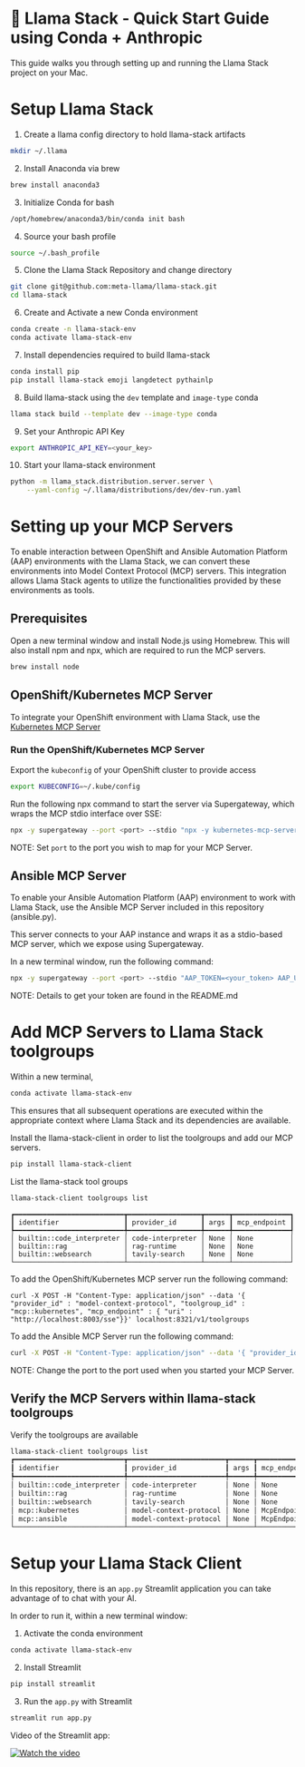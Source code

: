 # 🦙 Llama Stack - Quick Start Guide using Conda + Anthropic 

This guide walks you through setting up and running the Llama Stack project on
your Mac.

# Setup Llama Stack

1. Create a llama config directory to hold llama-stack artifacts 

```bash
mkdir ~/.llama
```

2. Install Anaconda via brew

```bash
brew install anaconda3
```

3. Initialize Conda for bash 

```bash
/opt/homebrew/anaconda3/bin/conda init bash
```

4. Source your bash profile

```bash
source ~/.bash_profile
```

5. Clone the Llama Stack Repository and change directory

```bash
git clone git@github.com:meta-llama/llama-stack.git
cd llama-stack
```

6. Create and Activate a new Conda environment

```bash
conda create -n llama-stack-env
conda activate llama-stack-env
```

7. Install dependencies required to build llama-stack

```bash
conda install pip
pip install llama-stack emoji langdetect pythainlp
```

8. Build llama-stack using the `dev` template and `image-type` conda

```bash
llama stack build --template dev --image-type conda
```

9. Set your Anthropic API Key

```bash
export ANTHROPIC_API_KEY=<your_key>
```

10. Start your llama-stack environment

```bash
python -m llama_stack.distribution.server.server \
    --yaml-config ~/.llama/distributions/dev/dev-run.yaml
```

# Setting up your MCP Servers

To enable interaction between OpenShift and Ansible Automation Platform
(AAP) environments with the Llama Stack, we can convert these environments into
Model Context Protocol (MCP) servers. This integration allows Llama Stack agents
to utilize the functionalities provided by these environments as tools.

## Prerequisites 

Open a new terminal window and install Node.js using Homebrew. This will also
install npm and npx, which are required to run the MCP servers.

```bash
brew install node
```

## OpenShift/Kubernetes MCP Server

To integrate your OpenShift environment with Llama Stack, use the [Kubernetes MCP
Server](https://github.com/Flux159/mcp-server-kubernetes)

### Run the OpenShift/Kubernetes MCP Server

Export the `kubeconfig` of your OpenShift cluster to provide access

```bash
export KUBECONFIG=~/.kube/config
```

Run the following npx command to start the server via Supergateway, which wraps
the MCP stdio interface over SSE:

```bash
npx -y supergateway --port <port> --stdio "npx -y kubernetes-mcp-server@latest"
```

NOTE: Set `port` to the port you wish to map for your MCP Server.

## Ansible MCP Server

To enable your Ansible Automation Platform (AAP) environment to work with Llama
Stack, use the Ansible MCP Server included in this repository (ansible.py).

This server connects to your AAP instance and wraps it as a stdio-based MCP
server, which we expose using Supergateway.

In a new terminal window, run the following command:

```bash
npx -y supergateway --port <port> --stdio "AAP_TOKEN=<your_token> AAP_URL=https://<aap-url>/api/controller/v2 uv --directory /path/to/repo run ansible.py"
```

NOTE: Details to get your token are found in the README.md 

# Add MCP Servers to Llama Stack toolgroups

Within a new terminal, 

```bash
conda activate llama-stack-env
```

This ensures that all subsequent operations are executed within the appropriate
context where Llama Stack and its dependencies are available.

Install the llama-stack-client in order to list the toolgroups and add our MCP
servers.

```bash
pip install llama-stack-client
```

List the llama-stack tool groups

```bash
llama-stack-client toolgroups list
```
```
┏━━━━━━━━━━━━━━━━━━━━━━━━━━━┳━━━━━━━━━━━━━━━━━━┳━━━━━━┳━━━━━━━━━━━━━━┓
┃ identifier                ┃ provider_id      ┃ args ┃ mcp_endpoint ┃
┡━━━━━━━━━━━━━━━━━━━━━━━━━━━╇━━━━━━━━━━━━━━━━━━╇━━━━━━╇━━━━━━━━━━━━━━┩
│ builtin::code_interpreter │ code-interpreter │ None │ None         │
│ builtin::rag              │ rag-runtime      │ None │ None         │
│ builtin::websearch        │ tavily-search    │ None │ None         │
└───────────────────────────┴──────────────────┴──────┴──────────────┘
```

To add the OpenShift/Kubernetes MCP server run the following command:

```
curl -X POST -H "Content-Type: application/json" --data '{ "provider_id" : "model-context-protocol", "toolgroup_id" : "mcp::kubernetes", "mcp_endpoint" : { "uri" : "http://localhost:8003/sse"}}' localhost:8321/v1/toolgroups
```

To add the Ansible MCP Server run the following command: 

```bash
curl -X POST -H "Content-Type: application/json" --data '{ "provider_id" : "model-context-protocol", "toolgroup_id" : "mcp::ansible", "mcp_endpoint" : { "uri" : "http://localhost:8004/sse"}}' localhost:8321/v1/toolgroups
```

NOTE: Change the port to the port used when you started your MCP Server.

## Verify the MCP Servers within llama-stack toolgroups

Verify the toolgroups are available

```bash
llama-stack-client toolgroups list
┏━━━━━━━━━━━━━━━━━━━━━━━━━━━┳━━━━━━━━━━━━━━━━━━━━━━━━┳━━━━━━┳━━━━━━━━━━━━━━━━━━━━━━━━━━━━━━━━━━━━━━━━━━━━━━┓
┃ identifier                ┃ provider_id            ┃ args ┃ mcp_endpoint                                 ┃
┡━━━━━━━━━━━━━━━━━━━━━━━━━━━╇━━━━━━━━━━━━━━━━━━━━━━━━╇━━━━━━╇━━━━━━━━━━━━━━━━━━━━━━━━━━━━━━━━━━━━━━━━━━━━━━┩
│ builtin::code_interpreter │ code-interpreter       │ None │ None                                         │
│ builtin::rag              │ rag-runtime            │ None │ None                                         │
│ builtin::websearch        │ tavily-search          │ None │ None                                         │
│ mcp::kubernetes           │ model-context-protocol │ None │ McpEndpoint(uri='http://localhost:8003/sse') │
│ mcp::ansible              │ model-context-protocol │ None │ McpEndpoint(uri='http://localhost:8004/sse') │
└───────────────────────────┴────────────────────────┴──────┴──────────────────────────────────────────────┘
```

# Setup your Llama Stack Client

In this repository, there is an `app.py` Streamlit application you can take
advantage of to chat with your AI. 

In order to run it, within a new terminal window:

1. Activate the conda environment

```bash
conda activate llama-stack-env
```


2. Install Streamlit

```bash
pip install streamlit
```

3. Run the `app.py` with Streamlit

```bash
streamlit run app.py
```

Video of the Streamlit app:

[![Watch the video](https://img.youtube.com/vi/bwfjdeQHXHU/maxresdefault.jpg)](https://youtu.be/bwfjdeQHXHU)


